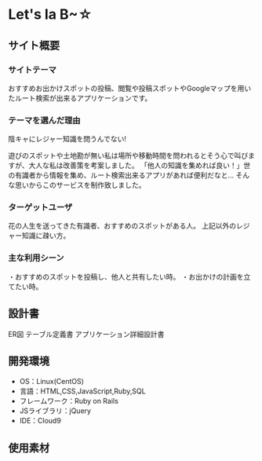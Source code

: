 # Let's la B~☆

## サイト概要
### サイトテーマ
おすすめお出かけスポットの投稿、閲覧や投稿スポットやGoogleマップを用いたルート検索が出来るアプリケーションです。

### テーマを選んだ理由
陰キャにレジャー知識を問うんでない!

遊びのスポットや土地勘が無い私は場所や移動時間を問われるとそう心で叫びますが、大人な私は改善策を考案しました。
「他人の知識を集めれば良い！」世の有識者から情報を集め、ルート検索出来るアプリがあれば便利だなと...
そんな思いからこのサービスを制作致しました。

### ターゲットユーザ
花の人生を送ってきた有識者、おすすめのスポットがある人。
上記以外のレジャー知識に疎い方。

### 主な利用シーン
・おすすめのスポットを投稿し、他人と共有したい時。
・お出かけの計画を立てたい時。

## 設計書
ER図
テーブル定義書
アプリケーション詳細設計書

## 開発環境
- OS：Linux(CentOS)
- 言語：HTML,CSS,JavaScript,Ruby,SQL
- フレームワーク：Ruby on Rails
- JSライブラリ：jQuery
- IDE：Cloud9

## 使用素材